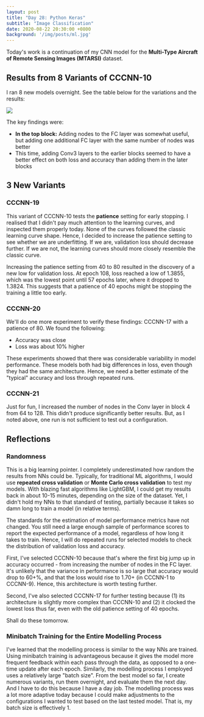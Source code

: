 ```yaml
---
layout: post
title: "Day 28: Python Keras"
subtitle: "Image Classification"
date: 2020-08-22 20:30:00 +0800
background: '/img/posts/ml.jpg'
---
```


Today's work is a continuation of my CNN model for the **Multi-Type Aircraft of Remote Sensing Images (MTARSI)** dataset.

## Results from 8 Variants of CCCNN-10
I ran 8 new models overnight. See the table below for the variations and the results:

<img src="/365DaysOfDS/img/posts/day028-01.png" style='margin-left: auto; margin-right: auto; display: block;'>

The key findings were:

* **In the top block:** Adding nodes to the FC layer was somewhat useful, but adding one additional FC layer with the same number of nodes was better
* This time, adding Conv3 layers to the earlier blocks seemed to have a better effect on both loss and accuracy than adding them in the later blocks


## 3 New Variants

### CCCNN-19
This variant of CCCNN-10 tests the **patience** setting for early stopping. I realised that I didn't pay much attention to the learning curves, and inspected them properly today. None of the curves followed the classic learning curve shape. Hence, I decided to increase the patience setting to see whether we are underfitting. If we are, validation loss should decrease further. If we are not, the learning curves should more closely resemble the classic curve.

Increasing the patience setting from 40 to 80 resulted in the discovery of a new low for validation loss. At epoch 108, loss reached a low of 1.3855, which was the lowest point until 57 epochs later, where it dropped to 1.3824. 
This suggests that a patience of 40 epochs might be stopping the training a little too early.

### CCCNN-20
We'll do one more experiment to verify these findings: CCCNN-17 with a patience of 80. We found the following:

* Accuracy was close
* Loss was about 10% higher

These experiments showed that there was considerable variability in model performance. These models both had big differences in loss, even though they had the same architecture. Hence, we need a better estimate of the "typical" accuracy and loss through repeated runs.

### CCCNN-21
Just for fun, I increased the number of nodes in the Conv layer in block 4 from 64 to 128. This didn't produce significantly better results. But, as I noted above, one run is not sufficient to test out a configuration.

## Reflections

### Randomness
This is a big learning pointer. I completely underestimated how random the results from NNs could be. Typically, for traditional ML algorithms, I would use **repeated cross validation** or **Monte Carlo cross validation** to test my models. With blazing fast algorithms like LightGBM, I could get my results back in about 10-15 minutes, depending on the size of the dataset. Yet, I didn't hold my NNs to that standard of testing, partially because it takes so damn long to train a model (in relative terms).

The standards for the estimation of model performance metrics have not changed. You still need a large enough sample of performance scores to report the expected performance of a model, regardless of how long it takes to train. Hence, I will do repeated runs for selected models to check the distribution of validation loss and accuracy.

First, I've selected CCCNN-10 because that's where the first big jump up in accuracy occurred - from increasing the number of nodes in the FC layer. It's unlikely that the variance in performance is so large that accuracy would drop to 60+%, and that the loss would rise to 1.70+ (in CCCNN-1 to CCCNN-9). Hence, this architecture is worth testing further.

Second, I've also selected CCCNN-17 for further testing because (1) its architecture is slightly more complex than CCCNN-10 and (2) it clocked the lowest loss thus far, even with the old patience setting of 40 epochs.

Shall do these tomorrow.

### Minibatch Training for the Entire Modelling Process
I've learned that the modelling process is similar to the way NNs are trained. Using minibatch training is advantageous because it gives the model more frequent feedback within each pass through the data, as opposed to a one-time update after each epoch. Similarly, the modelling process I employed uses a relatively large "batch size". From the best model so far, I create numerous variants, run them overnight, and evaluate them the next day. And I have to do this because I have a day job. The modelling process was a lot more adaptive today because I could make adjustments to the configurations I wanted to test based on the last tested model. That is, my batch size is effectively 1.